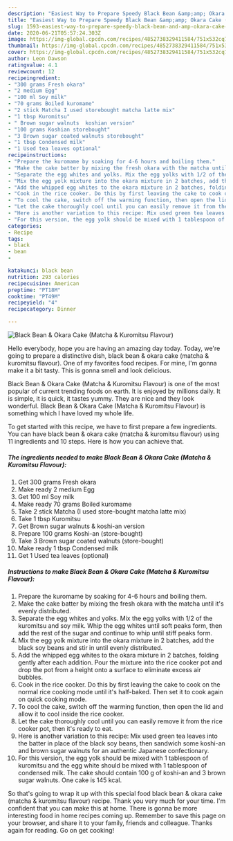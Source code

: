 ```yaml
---
description: "Easiest Way to Prepare Speedy Black Bean &amp;amp; Okara Cake (Matcha &amp;amp; Kuromitsu Flavour)"
title: "Easiest Way to Prepare Speedy Black Bean &amp;amp; Okara Cake (Matcha &amp;amp; Kuromitsu Flavour)"
slug: 1593-easiest-way-to-prepare-speedy-black-bean-and-amp-okara-cake-matcha-and-amp-kuromitsu-flavour
date: 2020-06-21T05:57:24.303Z
image: https://img-global.cpcdn.com/recipes/4852738329411584/751x532cq70/black-bean-okara-cake-matcha-kuromitsu-flavour-recipe-main-photo.jpg
thumbnail: https://img-global.cpcdn.com/recipes/4852738329411584/751x532cq70/black-bean-okara-cake-matcha-kuromitsu-flavour-recipe-main-photo.jpg
cover: https://img-global.cpcdn.com/recipes/4852738329411584/751x532cq70/black-bean-okara-cake-matcha-kuromitsu-flavour-recipe-main-photo.jpg
author: Leon Dawson
ratingvalue: 4.1
reviewcount: 12
recipeingredient:
- "300 grams Fresh okara"
- "2 medium Egg"
- "100 ml Soy milk"
- "70 grams Boiled kuromame"
- "2 stick Matcha I used storebought matcha latte mix"
- "1 tbsp Kuromitsu"
- " Brown sugar walnuts  koshian version"
- "100 grams Koshian storebought"
- "3 Brown sugar coated walnuts storebought"
- "1 tbsp Condensed milk"
- "1 Used tea leaves optional"
recipeinstructions:
- "Prepare the kuromame by soaking for 4-6 hours and boiling them."
- "Make the cake batter by mixing the fresh okara with the matcha until it&#39;s evenly distributed."
- "Separate the egg whites and yolks. Mix the egg yolks with 1/2 of the kuromitsu and soy milk. Whip the egg whites until soft peaks form, then add the rest of the sugar and continue to whip until stiff peaks form."
- "Mix the egg yolk mixture into the okara mixture in 2 batches, add the black soy beans and stir in until evenly distributed."
- "Add the whipped egg whites to the okara mixture in 2 batches, folding gently after each addition. Pour the mixture into the rice cooker pot and drop the pot from a height onto a surface to eliminate excess air bubbles."
- "Cook in the rice cooker. Do this by first leaving the cake to cook on the normal rice cooking mode until it&#39;s half-baked. Then set it to cook again on quick cooking mode."
- "To cool the cake, switch off the warming function, then open the lid and allow it to cool inside the rice cooker."
- "Let the cake thoroughly cool until you can easily remove it from the rice cooker pot, then it&#39;s ready to eat."
- "Here is another variation to this recipe: Mix used green tea leaves into the batter in place of the black soy beans, then sandwich some koshi-an and brown sugar walnuts for an authentic Japanese confectionary."
- "For this version, the egg yolk should be mixed with 1 tablespoon of kuromitsu and the egg white should be mixed with 1 tablespoon of condensed milk. The cake should contain 100 g of koshi-an and 3 brown sugar walnuts. One cake is 145 kcal."
categories:
- Recipe
tags:
- black
- bean
- 

katakunci: black bean  
nutrition: 293 calories
recipecuisine: American
preptime: "PT18M"
cooktime: "PT49M"
recipeyield: "4"
recipecategory: Dinner

---
```



![Black Bean &amp; Okara Cake (Matcha &amp; Kuromitsu Flavour)](https://img-global.cpcdn.com/recipes/4852738329411584/751x532cq70/black-bean-okara-cake-matcha-kuromitsu-flavour-recipe-main-photo.jpg)

Hello everybody, hope you are having an amazing day today. Today, we're going to prepare a distinctive dish, black bean &amp; okara cake (matcha &amp; kuromitsu flavour). One of my favorites food recipes. For mine, I'm gonna make it a bit tasty. This is gonna smell and look delicious.



Black Bean &amp; Okara Cake (Matcha &amp; Kuromitsu Flavour) is one of the most popular of current trending foods on earth. It is enjoyed by millions daily. It is simple, it is quick, it tastes yummy. They are nice and they look wonderful. Black Bean &amp; Okara Cake (Matcha &amp; Kuromitsu Flavour) is something which I have loved my whole life.


To get started with this recipe, we have to first prepare a few ingredients. You can have black bean &amp; okara cake (matcha &amp; kuromitsu flavour) using 11 ingredients and 10 steps. Here is how you can achieve that.

<!--inarticleads1-->

##### The ingredients needed to make Black Bean &amp; Okara Cake (Matcha &amp; Kuromitsu Flavour):

1. Get 300 grams Fresh okara
1. Make ready 2 medium Egg
1. Get 100 ml Soy milk
1. Make ready 70 grams Boiled kuromame
1. Take 2 stick Matcha (I used store-bought matcha latte mix)
1. Take 1 tbsp Kuromitsu
1. Get  Brown sugar walnuts &amp; koshi-an version
1. Prepare 100 grams Koshi-an (store-bought)
1. Take 3 Brown sugar coated walnuts (store-bought)
1. Make ready 1 tbsp Condensed milk
1. Get 1 Used tea leaves (optional)




<!--inarticleads2-->

##### Instructions to make Black Bean &amp; Okara Cake (Matcha &amp; Kuromitsu Flavour):

1. Prepare the kuromame by soaking for 4-6 hours and boiling them.
1. Make the cake batter by mixing the fresh okara with the matcha until it&#39;s evenly distributed.
1. Separate the egg whites and yolks. Mix the egg yolks with 1/2 of the kuromitsu and soy milk. Whip the egg whites until soft peaks form, then add the rest of the sugar and continue to whip until stiff peaks form.
1. Mix the egg yolk mixture into the okara mixture in 2 batches, add the black soy beans and stir in until evenly distributed.
1. Add the whipped egg whites to the okara mixture in 2 batches, folding gently after each addition. Pour the mixture into the rice cooker pot and drop the pot from a height onto a surface to eliminate excess air bubbles.
1. Cook in the rice cooker. Do this by first leaving the cake to cook on the normal rice cooking mode until it&#39;s half-baked. Then set it to cook again on quick cooking mode.
1. To cool the cake, switch off the warming function, then open the lid and allow it to cool inside the rice cooker.
1. Let the cake thoroughly cool until you can easily remove it from the rice cooker pot, then it&#39;s ready to eat.
1. Here is another variation to this recipe: Mix used green tea leaves into the batter in place of the black soy beans, then sandwich some koshi-an and brown sugar walnuts for an authentic Japanese confectionary.
1. For this version, the egg yolk should be mixed with 1 tablespoon of kuromitsu and the egg white should be mixed with 1 tablespoon of condensed milk. The cake should contain 100 g of koshi-an and 3 brown sugar walnuts. One cake is 145 kcal.




So that's going to wrap it up with this special food black bean &amp; okara cake (matcha &amp; kuromitsu flavour) recipe. Thank you very much for your time. I'm confident that you can make this at home. There is gonna be more interesting food in home recipes coming up. Remember to save this page on your browser, and share it to your family, friends and colleague. Thanks again for reading. Go on get cooking!
